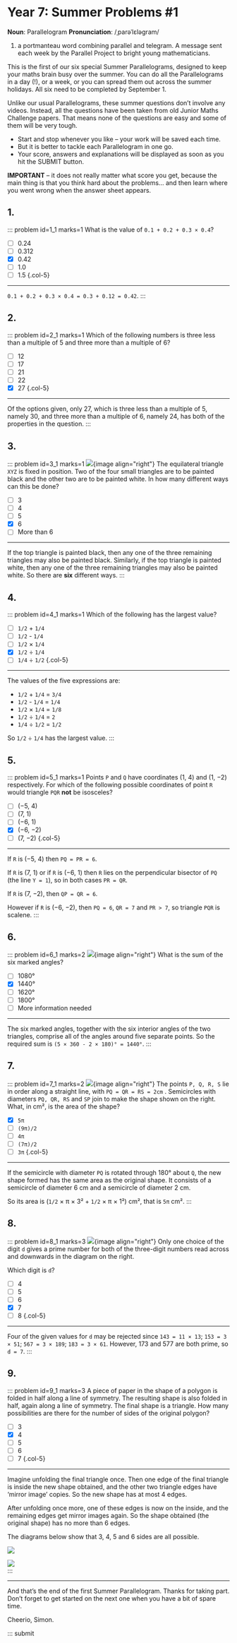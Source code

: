 # Year 7: Summer Problems #1

<div class="dictionary">

__Noun__: Parallelogram
__Pronunciation__: /ˌparəˈlɛləɡram/

1. a portmanteau word combining parallel and telegram. A message sent each
week by the Parallel Project to bright young mathematicians.

</div>

This is the first of our six special Summer Parallelograms, designed to keep your maths brain busy over the summer. You can do all the Parallelograms in a day (!), or a week, or you can spread them out across the summer holidays. All six need to be completed by September 1.

Unlike our usual Parallelograms, these summer questions don’t involve any videos. Instead, all the questions have been taken from old Junior Maths Challenge papers. That means none of the questions are easy and some of them will be very tough.

* Start and stop whenever you like – your work will be saved each time.
* But it is better to tackle each Parallelogram in one go.
* Your score, answers and explanations will be displayed as soon as you hit the SUBMIT button.

__IMPORTANT__ – it does not really matter what score you get, because the main thing is that you think hard about the problems... and then learn where you went wrong when the answer sheet appears. 


## 1.

::: problem id=1_1 marks=1
What is the value of `0.1 + 0.2 + 0.3 × 0.4`?

* [ ] 0.24
* [ ] 0.312
* [x] 0.42
* [ ] 1.0
* [ ] 1.5
{.col-5}

---
`0.1 + 0.2 + 0.3 × 0.4 = 0.3 + 0.12 = 0.42`.
:::


## 2.

::: problem id=2_1 marks=1
Which of the following numbers is three less than a multiple of 5 and three more than a
multiple of 6?

* [ ] 12
* [ ] 17
* [ ] 21
* [ ] 22
* [x] 27
{.col-5}

---

Of the options given, only 27, which is three less than a multiple of 5,
namely 30, and three more than a multiple of 6, namely 24, has both of the
properties in the question.
:::


## 3.

::: problem id=3_1 marks=1
![](/resources/2018summer-7-1/3-triangle-question.gif){image align="right"}
The equilateral triangle `XYZ` is fixed in position. Two of the four small triangles are to be painted black and the other two are to be painted white. In how many different ways can this be done?


* [ ] 3
* [ ] 4
* [ ] 5
* [x] 6
* [ ] More than 6

---

If the top triangle is painted black, then any one of the three remaining triangles may also be painted black. Similarly, if the top triangle is painted white, then any one of the three remaining triangles may also be painted white. So there are __six__ different ways.
:::


## 4.

::: problem id=4_1 marks=1
Which of the following has the largest value?

* [ ] `1/2` + `1/4`
* [ ] `1/2` - `1/4`
* [ ] `1/2` × `1/4`
* [x] `1/2` ÷ `1/4`
* [ ] `1/4` ÷ `1/2`
{.col-5}

---

The values of the five expressions are:

* `1/2` + `1/4` = `3/4`
* `1/2` - `1/4` = `1/4`
* `1/2` × `1/4` = `1/8`
* `1/2` ÷ `1/4` = `2`
* `1/4` ÷ `1/2` = `1/2`

So `1/2` ÷ `1/4` has the largest value.
:::


## 5.

::: problem id=5_1 marks=1
Points `P` and `Q` have coordinates (1, 4) and (1, −2) respectively. For which of the following
possible coordinates of point `R` would triangle `PQR` __not__ be isosceles?

* [ ] (−5, 4)
* [ ] (7, 1)
* [ ] (−6, 1)
* [x] (−6, −2)
* [ ] (7, −2)
{.col-5}

---

If `R` is (−5, 4) then `PQ = PR = 6`.  

If `R` is (7, 1) or if `R` is (−6, 1) then `R` lies on the perpendicular bisector of `PQ` (the line `Y = 1`), so in both cases `PR = QR`.  

If `R` is (7, −2), then `QP = QR = 6`.

However if `R` is (−6, −2), then `PQ = 6`, `QR = 7` and `PR > 7`, so triangle `PQR` is scalene.
:::


## 6.

::: problem id=6_1 marks=2
![](/resources/2018summer-7-1/6-angles-quesion.gif){image align="right"}
What is the sum of the six marked angles?

* [ ] 1080°
* [x] 1440°
* [ ] 1620°
* [ ] 1800°
* [ ] More information needed

---
The six marked angles, together with the six interior angles of the two triangles, comprise all of the angles around five separate points. So the required sum is `(5 × 360 - 2 × 180)° = 1440°`.
:::


## 7.

::: problem id=7_1 marks=2
![](/resources/2018summer-7-1/7-semicircles-question.gif){image align="right"}
The points `P, Q, R, S` lie in order along a straight line, with `PQ = QR = RS = 2cm` . Semicircles with diameters `PQ, QR, RS` and `SP` join to make the shape shown on the right.
What, in cm², is the area of the shape?

* [x] `5π`
* [ ] `(9π)/2`
* [ ] `4π`
* [ ] `(7π)/2`
* [ ] `3π`
{.col-5}

---
If the semicircle with diameter `PQ` is rotated through 180° about `Q`, the new shape formed has the same area as the original shape. It consists of a semicircle of diameter 6 cm and a semicircle of diameter 2 cm.

So its area is (`1/2` × π × 3² + `1/2` × π × 1²) cm², that is `5π` cm².
:::


## 8.

::: problem id=8_1 marks=3
![](/resources/2018summer-7-1/8-digits-question.gif){image align="right"}
Only one choice of the digit `d` gives a prime number for both of the three-digit
numbers read across and downwards in the diagram on the right.

Which digit is `d`?

* [ ] 4
* [ ] 5
* [ ] 6
* [x] 7
* [ ] 8
{.col-5}

---
Four of the given values for `d` may be rejected since `143 = 11 × 13`; `153 = 3 × 51`; `567 = 3 × 189`; `183 = 3 × 61`. However, 173 and 577 are both prime, so `d = 7`.
:::


## 9.

::: problem id=9_1 marks=3
A piece of paper in the shape of a polygon is folded in half along a line of symmetry. The
resulting shape is also folded in half, again along a line of symmetry. The final shape is a
triangle. How many possibilities are there for the number of sides of the original polygon?

* [ ] 3
* [x] 4
* [ ] 5
* [ ] 6
* [ ] 7
{.col-5}

---
Imagine unfolding the final triangle once. Then one edge of the final triangle is inside the new shape obtained, and the other two triangle edges have ‘mirror image’ copies. So the new shape has at most 4 edges.

After unfolding once more, one of these edges is now on the inside, and the remaining edges get mirror images again. So the shape obtained (the original shape) has no more than 6 edges.

The diagrams below show that 3, 4, 5 and 6 sides are all possible.

![](/resources/2018summer-7-1/9-triangle-pentagon.gif)

![](/resources/2018summer-7-1/9-square-hexagon.gif)  
:::


***

And that’s the end of the first Summer Parallelogram. Thanks for taking part. Don’t forget to get started on the next one when you have a bit of spare time.

Cheerio,
Simon.

::: submit
